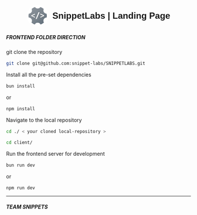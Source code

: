 <div style="display: flex; align-items: center; justify-content: center; gap: 10px;">
  <img 
    src="./client/public/icons/__underdevelopment-logo.png" 
    alt="sippetlabs-logo" 
    style="width: 60px; height: 60px; border-radius: 50%;"
  >
  <h1 style="margin: 0; font-family: Arial, sans-serif; font-size: 24px;d"> SnippetLabs | Landing Page </h1>
</div>

##### FRONTEND FOLDER DIRECTION

git clone the repository

```bash
git clone git@github.com:snippet-labs/SNIPPETLABS.git
```

Install all the pre-set dependencies

```bash
bun install
```

or

```bash
npm install
```

Navigate to the local repository

```bash
cd ./ < your cloned local-repository >
```

```bash
cd client/
```

Run the frontend server for development

```bash
bun run dev
```

or

```bash
npm run dev
```

<hr>

##### TEAM SNIPPETS
